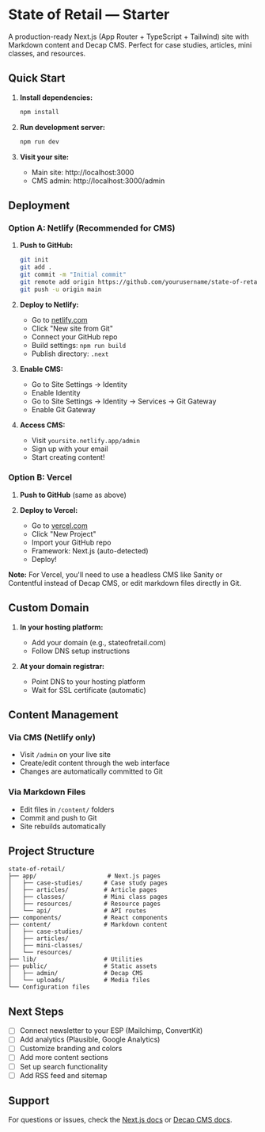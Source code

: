 # State of Retail — Starter

A production-ready Next.js (App Router + TypeScript + Tailwind) site with Markdown content and Decap CMS.
Perfect for case studies, articles, mini classes, and resources.

## Quick Start

1. **Install dependencies:**
   ```bash
   npm install
   ```

2. **Run development server:**
   ```bash
   npm run dev
   ```

3. **Visit your site:**
   - Main site: http://localhost:3000
   - CMS admin: http://localhost:3000/admin

## Deployment

### Option A: Netlify (Recommended for CMS)

1. **Push to GitHub:**
   ```bash
   git init
   git add .
   git commit -m "Initial commit"
   git remote add origin https://github.com/yourusername/state-of-retail.git
   git push -u origin main
   ```

2. **Deploy to Netlify:**
   - Go to [netlify.com](https://netlify.com)
   - Click "New site from Git"
   - Connect your GitHub repo
   - Build settings: `npm run build`
   - Publish directory: `.next`

3. **Enable CMS:**
   - Go to Site Settings → Identity
   - Enable Identity
   - Go to Site Settings → Identity → Services → Git Gateway
   - Enable Git Gateway

4. **Access CMS:**
   - Visit `yoursite.netlify.app/admin`
   - Sign up with your email
   - Start creating content!

### Option B: Vercel

1. **Push to GitHub** (same as above)

2. **Deploy to Vercel:**
   - Go to [vercel.com](https://vercel.com)
   - Click "New Project"
   - Import your GitHub repo
   - Framework: Next.js (auto-detected)
   - Deploy!

**Note:** For Vercel, you'll need to use a headless CMS like Sanity or Contentful instead of Decap CMS, or edit markdown files directly in Git.

## Custom Domain

1. **In your hosting platform:**
   - Add your domain (e.g., stateofretail.com)
   - Follow DNS setup instructions

2. **At your domain registrar:**
   - Point DNS to your hosting platform
   - Wait for SSL certificate (automatic)

## Content Management

### Via CMS (Netlify only)
- Visit `/admin` on your live site
- Create/edit content through the web interface
- Changes are automatically committed to Git

### Via Markdown Files
- Edit files in `/content/` folders
- Commit and push to Git
- Site rebuilds automatically

## Project Structure

```
state-of-retail/
├── app/                    # Next.js pages
│   ├── case-studies/      # Case study pages
│   ├── articles/          # Article pages
│   ├── classes/           # Mini class pages
│   ├── resources/         # Resource pages
│   └── api/               # API routes
├── components/            # React components
├── content/               # Markdown content
│   ├── case-studies/
│   ├── articles/
│   ├── mini-classes/
│   └── resources/
├── lib/                   # Utilities
├── public/                # Static assets
│   ├── admin/             # Decap CMS
│   └── uploads/           # Media files
└── Configuration files
```

## Next Steps

- [ ] Connect newsletter to your ESP (Mailchimp, ConvertKit)
- [ ] Add analytics (Plausible, Google Analytics)
- [ ] Customize branding and colors
- [ ] Add more content sections
- [ ] Set up search functionality
- [ ] Add RSS feed and sitemap

## Support

For questions or issues, check the [Next.js docs](https://nextjs.org/docs) or [Decap CMS docs](https://decapcms.org/docs/).
